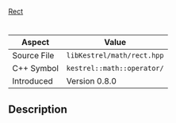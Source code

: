 [Rect](index.md)
# 
| Aspect | Value |
| --- | --- |
| Source File | `libKestrel/math/rect.hpp` |
| C++ Symbol | `kestrel::math::operator/` |
| Introduced | Version 0.8.0 |
## Description
